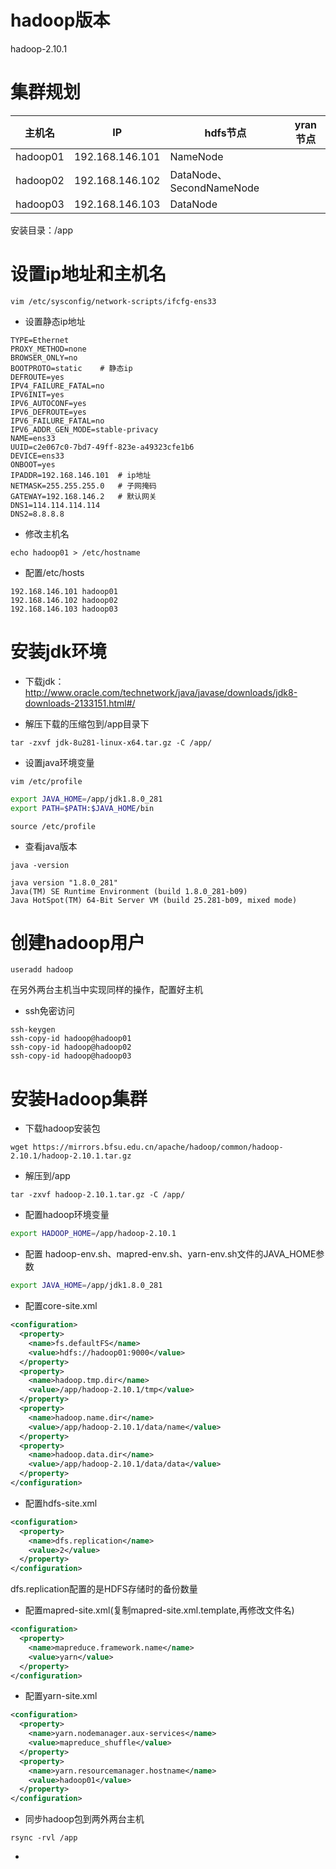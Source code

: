 # hadoop版本

hadoop-2.10.1

# 集群规划

| 主机名   | IP           | hdfs节点                 | yran节点 |
| -------- | ------------ | ------------------------ | -------- |
| hadoop01 | 192.168.146.101 | NameNode                 |          |
| hadoop02 | 192.168.146.102 | DataNode、SecondNameNode |          |
| hadoop03 | 192.168.146.103 | DataNode                 |          |


安装目录：/app

# 设置ip地址和主机名

```text
vim /etc/sysconfig/network-scripts/ifcfg-ens33
```

* 设置静态ip地址

```text
TYPE=Ethernet
PROXY_METHOD=none
BROWSER_ONLY=no
BOOTPROTO=static	# 静态ip
DEFROUTE=yes
IPV4_FAILURE_FATAL=no
IPV6INIT=yes
IPV6_AUTOCONF=yes
IPV6_DEFROUTE=yes
IPV6_FAILURE_FATAL=no
IPV6_ADDR_GEN_MODE=stable-privacy
NAME=ens33
UUID=c2e067c0-7bd7-49ff-823e-a49323cfe1b6
DEVICE=ens33
ONBOOT=yes
IPADDR=192.168.146.101	# ip地址
NETMASK=255.255.255.0	# 子网掩码
GATEWAY=192.168.146.2	# 默认网关
DNS1=114.114.114.114
DNS2=8.8.8.8
```

* 修改主机名

```
echo hadoop01 > /etc/hostname
```

* 配置/etc/hosts

```
192.168.146.101 hadoop01
192.168.146.102 hadoop02
192.168.146.103 hadoop03
```

# 安装jdk环境

* 下载jdk：http://www.oracle.com/technetwork/java/javase/downloads/jdk8-downloads-2133151.html#/

* 解压下载的压缩包到/app目录下

```text
tar -zxvf jdk-8u281-linux-x64.tar.gz -C /app/
```

* 设置java环境变量

```text
vim /etc/profile
```

```bash
export JAVA_HOME=/app/jdk1.8.0_281
export PATH=$PATH:$JAVA_HOME/bin
```

```text
source /etc/profile
```

* 查看java版本

```text
java -version

java version "1.8.0_281"
Java(TM) SE Runtime Environment (build 1.8.0_281-b09)
Java HotSpot(TM) 64-Bit Server VM (build 25.281-b09, mixed mode)
```

# 创建hadoop用户

```
useradd hadoop
```

在另外两台主机当中实现同样的操作，配置好主机

* ssh免密访问

```text
ssh-keygen
ssh-copy-id hadoop@hadoop01
ssh-copy-id hadoop@hadoop02
ssh-copy-id hadoop@hadoop03
```

# 安装Hadoop集群

* 下载hadoop安装包

```text
wget https://mirrors.bfsu.edu.cn/apache/hadoop/common/hadoop-2.10.1/hadoop-2.10.1.tar.gz
```

* 解压到/app

```text
tar -zxvf hadoop-2.10.1.tar.gz -C /app/
```

* 配置hadoop环境变量

```bash
export HADOOP_HOME=/app/hadoop-2.10.1
```

* 配置 hadoop-env.sh、mapred-env.sh、yarn-env.sh文件的JAVA_HOME参数

```bash
export JAVA_HOME=/app/jdk1.8.0_281
```

* 配置core-site.xml

```xml
<configuration>
  <property>
    <name>fs.defaultFS</name>
    <value>hdfs://hadoop01:9000</value>
  </property>
  <property>
    <name>hadoop.tmp.dir</name>
    <value>/app/hadoop-2.10.1/tmp</value>
  </property>
  <property>
    <name>hadoop.name.dir</name>
    <value>/app/hadoop-2.10.1/data/name</value>
  </property>
  <property>
    <name>hadoop.data.dir</name>
    <value>/app/hadoop-2.10.1/data/data</value>
  </property>
</configuration>
```

* 配置hdfs-site.xml

```xml
<configuration>
  <property>
    <name>dfs.replication</name>
    <value>2</value>
  </property>
</configuration>
```
dfs.replication配置的是HDFS存储时的备份数量

* 配置mapred-site.xml(复制mapred-site.xml.template,再修改文件名)

```xml
<configuration>
  <property>
    <name>mapreduce.framework.name</name>
    <value>yarn</value>
  </property>
</configuration>
```

* 配置yarn-site.xml

```xml
<configuration>
  <property>
    <name>yarn.nodemanager.aux-services</name>
    <value>mapreduce_shuffle</value>
  </property>
  <property>
    <name>yarn.resourcemanager.hostname</name>
    <value>hadoop01</value>
  </property>
</configuration>
```


* 同步hadoop包到两外两台主机

```text
rsync -rvl /app 
```

* 